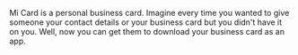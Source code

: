 Mi Card is a personal business card. Imagine every time you wanted to give someone your contact details or your business card but you didn't have it on you. Well, now you can get them to download your business card as an app.